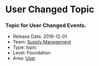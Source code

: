 # User Changed Topic
### Topic for User Changed Events.
* Release Date: 2016-12-01
* Team: [Supply Management](../teams/supply.md)
* Type: topic
* Level: Foundation
* Area: [User](../areas/user.png)
